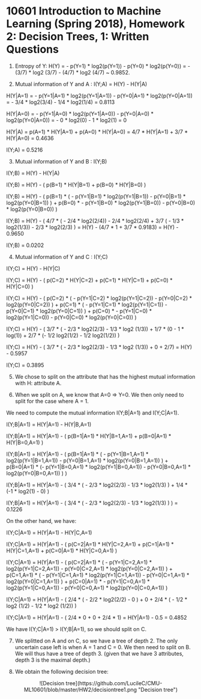 # 10601 Introduction to Machine Learning (Spring 2018), Homework 2: Decision Trees, 1: Written Questions

1. Entropy of Y: H(Y) = - p(Y=1) * log2(p(Y=1)) - p(Y=0) * log2(p(Y=0)) = - (3/7) * log2 (3/7) - (4/7) * log2 (4/7) ~ 0.9852.

2. Mutual information of Y and A : I(Y;A) = H(Y) - H(Y|A)

H(Y|A=1) = - p(Y=1|A=1) * log2(p(Y=1|A=1)) - p(Y=0|A=1) * log2(p(Y=0|A=1)) = - 3/4 * log2(3/4) - 1/4 * log2(1/4) = 0.8113

H(Y|A=0) = - p(Y=1|A=0) * log2(p(Y=1|A=0)) - p(Y=0|A=0) * log2(p(Y=0|A=0)) = - 0 * log2(0) - 1 * log2(1) = 0

H(Y|A) = p(A=1) * H(Y|A=1) + p(A=0) * H(Y|A=0) = 4/7 * H(Y|A=1) + 3/7 * H(Y|A=0) = 0.4636

I(Y;A) = 0.5216

3. Mutual information of Y and B : I(Y;B)

I(Y;B) = H(Y) - H(Y|A)

I(Y;B) = H(Y) - ( p(B=1) * H(Y|B=1) + p(B=0) * H(Y|B=0) )

I(Y;B) = H(Y) - ( p(B=1) *  ( - p(Y=1|B=1) * log2(p(Y=1|B=1)) - p(Y=0|B=1) * log2(p(Y=0|B=1)) ) + p(B=0) * - p(Y=1|B=0) * log2(p(Y=1|B=0)) - p(Y=0|B=0) * log2(p(Y=0|B=0)) )

I(Y;B) = H(Y) - ( 4/7 * ( - 2/4 * log2(2/4)) - 2/4 * log2(2/4) + 3/7 ( - 1/3 * log2(1/3)) - 2/3 * log2(2/3) )  = H(Y) - (4/7 * 1 + 3/7 * 0.9183) = H(Y) - 0.9650

I(Y;B) = 0.0202


4. Mutual information of Y and C : I(Y;C)

I(Y;C) = H(Y) - H(Y|C)

I(Y;C) = H(Y) - ( p(C=2) * H(Y|C=2) + p(C=1) * H(Y|C=1) + p(C=0) * H(Y|C=0) )

I(Y;C) = H(Y) - ( p(C=2) *  ( - p(Y=1|C=2) * log2(p(Y=1|C=2)) - p(Y=0|C=2) * log2(p(Y=0|C=2)) ) + p(C=1) *  ( - p(Y=1|C=1) * log2(p(Y=1|C=1)) - p(Y=0|C=1) * log2(p(Y=0|C=1)) ) + p(C=0) * - p(Y=1|C=0) * log2(p(Y=1|C=0)) - p(Y=0|C=0) * log2(p(Y=0|C=0)) )

I(Y;C) = H(Y) - ( 3/7 * ( - 2/3 * log2(2/3) - 1/3 * log2 (1/3)) + 1/7 * (0 - 1 * log(1)) + 2/7 * (- 1/2 log2(1/2) - 1/2 log2(1/2)) )

I(Y;C) = H(Y) - ( 3/7 * ( - 2/3 * log2(2/3) - 1/3 * log2 (1/3)) + 0 + 2/7) = H(Y) - 0.5957

I(Y;C) = 0.3895

5. We chose to split on the attribute that has the highest mutual information with H: attribute A. 

6. When we split on A, we know that A=0 => Y=0. We then only need to split for the case where A = 1.

We need to compute the mutual information I(Y;B|A=1) and I(Y;C|A=1).

I(Y;B|A=1) = H(Y|A=1) - H(Y|B,A=1)

I(Y;B|A=1) = H(Y|A=1) - ( p(B=1|A=1) * H(Y|B=1,A=1) + p(B=0|A=1) * H(Y|B=0,A=1) )

I(Y;B|A=1) = H(Y|A=1) - ( p(B=1|A=1) *  ( - p(Y=1|B=1,A=1) * log2(p(Y=1|B=1,A=1)) - p(Y=0|B=1,A=1) * log2(p(Y=0|B=1,A=1)) ) + p(B=0|A=1) * (- p(Y=1|B=0,A=1) * log2(p(Y=1|B=0,A=1)) - p(Y=0|B=0,A=1) * log2(p(Y=0|B=0,A=1)) ) )

I(Y;B|A=1) = H(Y|A=1) - ( 3/4 * ( - 2/3 * log2(2/3) - 1/3 * log2(1/3) ) + 1/4 * (-1 * log2(1) - 0) )

I(Y;B|A=1) = H(Y|A=1) - ( 3/4 * ( - 2/3 * log2(2/3) - 1/3 * log2(1/3) ) ) = 0.1226

On the other hand, we have:

I(Y;C|A=1) = H(Y|A=1) - H(Y|C,A=1)

I(Y;C|A=1) = H(Y|A=1) - ( p(C=2|A=1) * H(Y|C=2,A=1) + p(C=1|A=1) * H(Y|C=1,A=1) + p(C=0|A=1) * H(Y|C=0,A=1) )

I(Y;C|A=1) = H(Y|A=1) - ( p(C=2|A=1) *  ( - p(Y=1|C=2,A=1) * log2(p(Y=1|C=2,A=1)) - p(Y=0|C=2,A=1) * log2(p(Y=0|C=2,A=1)) ) + p(C=1,A=1) *  ( - p(Y=1|C=1,A=1) * log2(p(Y=1|C=1,A=1)) - p(Y=0|C=1,A=1) * log2(p(Y=0|C=1,A=1)) ) + p(C=0|A=1) * - p(Y=1|C=0,A=1) * log2(p(Y=1|C=0,A=1)) - p(Y=0|C=0,A=1) * log2(p(Y=0|C=0,A=1)) )

I(Y;C|A=1) = H(Y|A=1) - ( 2/4 * ( - 2/2 * log2(2/2) - 0 ) + 0 + 2/4 * ( - 1/2 * log2 (1/2) - 1/2 * log2 (1/2)) )

I(Y;C|A=1) = H(Y|A=1) - ( 2/4 * 0 + 0 + 2/4 * 1) = H(Y|A=1) - 0.5 = 0.4852

We have I(Y;C|A=1) > I(Y;B|A=1), so we should split on C.

7. We splitted on A and on C, so we have a tree of depth 2. The only uncertain case left is when A = 1 and C = 0. We then need to split on B. We will thus have a tree of depth 3. (given that we have 3 attributes, depth 3 is the maximal depth.)

8.  We obtain the following decision tree: 

<p align="center">
![Decision tree](https://github.com/LucileC/CMU-ML10601/blob/master/HW2/decisiontree1.png "Decision tree")
</p>


